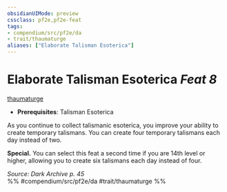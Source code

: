 ```yaml
---
obsidianUIMode: preview
cssclass: pf2e,pf2e-feat
tags:
- compendium/src/pf2e/da
- trait/thaumaturge
aliases: ["Elaborate Talisman Esoterica"]
---
```

# Elaborate Talisman Esoterica  *Feat 8*  
[thaumaturge](Reference/Rules/Traits/thaumaturge-da.md "Thaumaturge Class Trait")  

- **Prerequisites**: Talisman Esoterica

As you continue to collect talismanic esoterica, you improve your ability to create temporary talismans. You can create four temporary talismans each day instead of two.

**Special.** You can select this feat a second time if you are 14th level or higher, allowing you to create six talismans each day instead of four.

*Source: Dark Archive p. 45*  
%% #compendium/src/pf2e/da #trait/thaumaturge %%